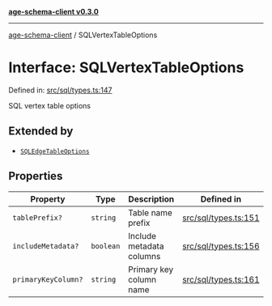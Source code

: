 [**age-schema-client v0.3.0**](../index.md)

***

[age-schema-client](/ageSchemaClient/api-generated/index.md) / SQLVertexTableOptions

# Interface: SQLVertexTableOptions

Defined in: [src/sql/types.ts:147](https://github.com/standardbeagle/ageSchemaClient/blob/main/src/sql/types.ts#L147)

SQL vertex table options

## Extended by

- [`SQLEdgeTableOptions`](/ageSchemaClient/api-generated/interfaces/SQLEdgeTableOptions.md)

## Properties

| Property | Type | Description | Defined in |
| ------ | ------ | ------ | ------ |
| <a id="tableprefix"></a> `tablePrefix?` | `string` | Table name prefix | [src/sql/types.ts:151](https://github.com/standardbeagle/ageSchemaClient/blob/main/src/sql/types.ts#L151) |
| <a id="includemetadata"></a> `includeMetadata?` | `boolean` | Include metadata columns | [src/sql/types.ts:156](https://github.com/standardbeagle/ageSchemaClient/blob/main/src/sql/types.ts#L156) |
| <a id="primarykeycolumn"></a> `primaryKeyColumn?` | `string` | Primary key column name | [src/sql/types.ts:161](https://github.com/standardbeagle/ageSchemaClient/blob/main/src/sql/types.ts#L161) |

